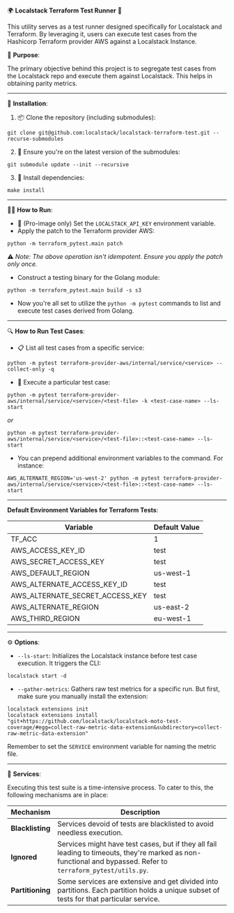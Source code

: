 🌍 **Localstack Terraform Test Runner** 🚀

This utility serves as a test runner designed specifically for Localstack and Terraform. By leveraging it, users can execute test cases from the Hashicorp Terraform provider AWS against a Localstack Instance.

🎯 **Purpose**:

The primary objective behind this project is to segregate test cases from the Localstack repo and execute them against Localstack. This helps in obtaining parity metrics.

---

🔧 **Installation**:

1. 📦 Clone the repository (including submodules):
```
git clone git@github.com:localstack/localstack-terraform-test.git --recurse-submodules
```

2. 🔀 Ensure you're on the latest version of the submodules:
```
git submodule update --init --recursive
```

3. 🚀 Install dependencies:
```
make install
```

---

🏃‍♂️ **How to Run**:

- 🔑 (Pro-image only) Set the `LOCALSTACK_API_KEY` environment variable.
- Apply the patch to the Terraform provider AWS:
```
python -m terraform_pytest.main patch
```
⚠️ _Note: The above operation isn't idempotent. Ensure you apply the patch only once._

- Construct a testing binary for the Golang module:
```
python -m terraform_pytest.main build -s s3
```
- Now you're all set to utilize the `python -m pytest` commands to list and execute test cases derived from Golang.

---

🔍 **How to Run Test Cases**:

- 📋 List all test cases from a specific service:
```
python -m pytest terraform-provider-aws/internal/service/<service> --collect-only -q
```
- 🚀 Execute a particular test case:
```
python -m pytest terraform-provider-aws/internal/service/<service>/<test-file> -k <test-case-name> --ls-start
```
_or_
```
python -m pytest terraform-provider-aws/internal/service/<service>/<test-file>::<test-case-name> --ls-start
```
- You can prepend additional environment variables to the command. For instance:
```
AWS_ALTERNATE_REGION='us-west-2' python -m pytest terraform-provider-aws/internal/service/<service>/<test-file>::<test-case-name> --ls-start
```

---

**Default Environment Variables for Terraform Tests**:

| Variable                          | Default Value |
| --------------------------------- | ------------- |
| TF_ACC                            | 1             |
| AWS_ACCESS_KEY_ID                 | test          |
| AWS_SECRET_ACCESS_KEY             | test          |
| AWS_DEFAULT_REGION                | us-west-1     |
| AWS_ALTERNATE_ACCESS_KEY_ID       | test          |
| AWS_ALTERNATE_SECRET_ACCESS_KEY   | test          |
| AWS_ALTERNATE_REGION              | us-east-2     |
| AWS_THIRD_REGION                  | eu-west-1     |

---

⚙️ **Options**:

- `--ls-start`: Initializes the Localstack instance before test case execution. It triggers the CLI:
```
localstack start -d
```

- `--gather-metrics`: Gathers raw test metrics for a specific run. But first, make sure you manually install the extension:
```
localstack extensions init
localstack extensions install "git+https://github.com/localstack/localstack-moto-test-coverage/#egg=collect-raw-metric-data-extension&subdirectory=collect-raw-metric-data-extension"
```
Remember to set the `SERVICE` environment variable for naming the metric file.

---

🔐 **Services**:

Executing this test suite is a time-intensive process. To cater to this, the following mechanisms are in place:


| Mechanism     | Description                                                                                                                                                   |
|---------------|---------------------------------------------------------------------------------------------------------------------------------------------------------------|
| **Blacklisting**  | Services devoid of tests are blacklisted to avoid needless execution.                                                                                         |
| **Ignored**       | Services might have test cases, but if they all fail leading to timeouts, they're marked as non-functional and bypassed. Refer to `terraform_pytest/utils.py`. |
| **Partitioning**  | Some services are extensive and get divided into partitions. Each partition holds a unique subset of tests for that particular service.                          |

